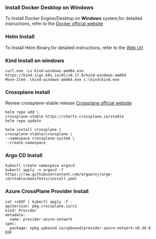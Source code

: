### Install Docker Desktop on Windows 
To Install Docker Engine/Desktop on **Windows** system,for detailed instructions, refer to the [Docker official website](https://docs.docker.com/desktop/install/windows-install/ "Docker official website")

### Helm Install
To Install Helm Binary,for detailed instructions, refer to the [Web Url](https://helm.sh/docs/intro/install/ "Helm Install")


### Kind Install on windows

```
curl.exe -Lo kind-windows-amd64.exe https://kind.sigs.k8s.io/dl/v0.17.0/kind-windows-amd64
Move-Item .\kind-windows-amd64.exe c:\kind\kind.exe

```

### Crossplane install

Review crossplane-stable release [Crossplane official website](https://charts.crossplane.io/stable)

```
helm repo add \
crossplane-stable https://charts.crossplane.io/stable
helm repo update

helm install crossplane \
crossplane-stable/crossplane \
--namespace crossplane-system \
--create-namespace
```
### Argo CD Install
```
kubectl create namespace argocd
kubectl apply -n argocd -f https://raw.githubusercontent.com/argoproj/argo-cd/stable/manifests/install.yaml
```
### Azure CrossPlane Provider Install

```
cat <<EOF | kubectl apply -f -
apiVersion: pkg.crossplane.io/v1
kind: Provider
metadata:
  name: provider-azure-network
spec:
  package: xpkg.upbound.io/upbound/provider-azure-network:v0.34.0
EOF

```

